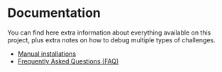 # Documentation

You can find here extra information about everything available on this project, plus extra notes on how to debug multiple types of challenges.

- [Manual installations](./manual-installs.md)
- [Frequently Asked Questions (FAQ)](./faq)
